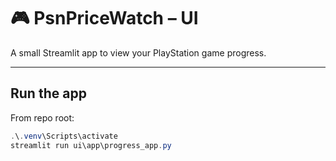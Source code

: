 # 🎮 PsnPriceWatch – UI

A small Streamlit app to view your PlayStation game progress.

---

## Run the app

From repo root:

```powershell
.\.venv\Scripts\activate
streamlit run ui\app\progress_app.py
